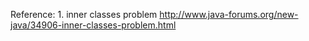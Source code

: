 Reference:
	1. inner classes problem
		http://www.java-forums.org/new-java/34906-inner-classes-problem.html		

